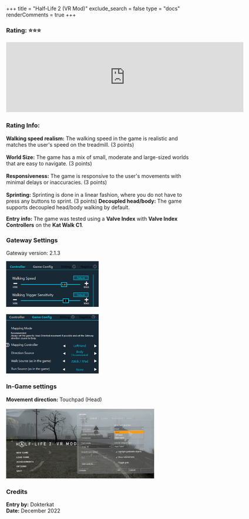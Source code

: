 +++
title = "Half-Life 2 (VR Mod)"
exclude_search = false
type = "docs"
renderComments = true
+++
### Rating: ⭐⭐⭐ <br>

<iframe src="https://store.steampowered.com/widget/658920/" frameborder="0" width="646" height="190"></iframe>

### Rating Info:
**Walking speed realism:** The walking speed in the game is realistic and matches the user's speed on the treadmill. (3 points) <br><br>
**World Size:** The game has a mix of small, moderate and large-sized worlds that are easy to navigate. (3 points) <br><br>
**Responsiveness:** The game is responsive to the user's movements with minimal delays or inaccuracies. (3 points) <br><br>
**Sprinting:** Sprinting is done in a linear fashion, where you do not have to press any buttons to sprint. (3 points)
**Decoupled head/body:** The game supports decoupled head/body walking by default.

**Entry info:** The game was tested using a **Valve Index** with **Valve Index Controllers** on the **Kat Walk C1**.

### Gateway Settings
Gateway version: 2.1.3 
<br>

<img src="https://raw.githubusercontent.com/dokterkats/katDB/main/settings/Half-Life2VRMod/gateway-controller.PNG" style="width: 50%;">
<br><br>
<img src="https://raw.githubusercontent.com/dokterkats/katDB/main/settings/Half-Life2VRMod/gateway-config.PNG" style="width: 50%;">

### In-Game settings
**Movement direction:** Touchpad (Head) <br><br>
<img src="https://raw.githubusercontent.com/dokterkats/katDB/main/settings/Half-Life2VRMod/in-game.jpg" style="width: 80%;">

### Credits
**Entry by:** Dokterkat <br>
**Date:** December 2022
